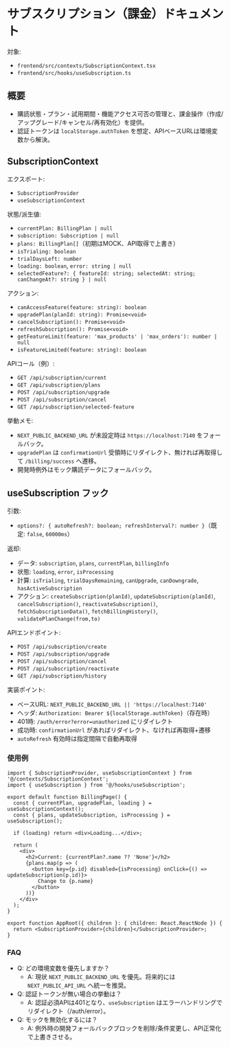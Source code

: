# サブスクリプション（課金）ドキュメント

対象:
- `frontend/src/contexts/SubscriptionContext.tsx`
- `frontend/src/hooks/useSubscription.ts`

## 概要
- 購読状態・プラン・試用期間・機能アクセス可否の管理と、課金操作（作成/アップグレード/キャンセル/再有効化）を提供。
- 認証トークンは `localStorage.authToken` を想定、APIベースURLは環境変数から解決。

## SubscriptionContext
エクスポート:
- `SubscriptionProvider`
- `useSubscriptionContext`

状態/派生値:
- `currentPlan: BillingPlan | null`
- `subscription: Subscription | null`
- `plans: BillingPlan[]`（初期はMOCK、API取得で上書き）
- `isTrialing: boolean`
- `trialDaysLeft: number`
- `loading: boolean`, `error: string | null`
- `selectedFeature?: { featureId: string; selectedAt: string; canChangeAt?: string } | null`

アクション:
- `canAccessFeature(feature: string): boolean`
- `upgradePlan(planId: string): Promise<void>`
- `cancelSubscription(): Promise<void>`
- `refreshSubscription(): Promise<void>`
- `getFeatureLimit(feature: 'max_products' | 'max_orders'): number | null`
- `isFeatureLimited(feature: string): boolean`

APIコール（例）:
- `GET /api/subscription/current`
- `GET /api/subscription/plans`
- `POST /api/subscription/upgrade`
- `POST /api/subscription/cancel`
- `GET /api/subscription/selected-feature`

挙動メモ:
- `NEXT_PUBLIC_BACKEND_URL` が未設定時は `https://localhost:7140` をフォールバック。
- `upgradePlan` は `confirmationUrl` 受領時にリダイレクト、無ければ再取得して `/billing/success` へ遷移。
- 開発時例外はモック購読データにフォールバック。

## useSubscription フック
引数:
- `options?: { autoRefresh?: boolean; refreshInterval?: number }`（既定: `false`, `60000ms`）

返却:
- データ: `subscription`, `plans`, `currentPlan`, `billingInfo`
- 状態: `loading`, `error`, `isProcessing`
- 計算: `isTrialing`, `trialDaysRemaining`, `canUpgrade`, `canDowngrade`, `hasActiveSubscription`
- アクション: `createSubscription(planId)`, `updateSubscription(planId)`, `cancelSubscription()`, `reactivateSubscription()`, `fetchSubscriptionData()`, `fetchBillingHistory()`, `validatePlanChange(from,to)`

APIエンドポイント:
- `POST /api/subscription/create`
- `POST /api/subscription/upgrade`
- `POST /api/subscription/cancel`
- `POST /api/subscription/reactivate`
- `GET /api/subscription/history`

実装ポイント:
- ベースURL: `NEXT_PUBLIC_BACKEND_URL || 'https://localhost:7140'`
- ヘッダ: `Authorization: Bearer ${localStorage.authToken}`（存在時）
- 401時: `/auth/error?error=unauthorized` にリダイレクト
- 成功時: `confirmationUrl` があればリダイレクト、なければ再取得+遷移
- `autoRefresh` 有効時は指定間隔で自動再取得

### 使用例
```tsx
import { SubscriptionProvider, useSubscriptionContext } from '@/contexts/SubscriptionContext';
import { useSubscription } from '@/hooks/useSubscription';

export default function BillingPage() {
  const { currentPlan, upgradePlan, loading } = useSubscriptionContext();
  const { plans, updateSubscription, isProcessing } = useSubscription();

  if (loading) return <div>Loading...</div>;

  return (
    <div>
      <h2>Current: {currentPlan?.name ?? 'None'}</h2>
      {plans.map(p => (
        <button key={p.id} disabled={isProcessing} onClick={() => updateSubscription(p.id)}>
          Change to {p.name}
        </button>
      ))}
    </div>
  );
}

export function AppRoot({ children }: { children: React.ReactNode }) {
  return <SubscriptionProvider>{children}</SubscriptionProvider>;
}
```

### FAQ
- Q: どの環境変数を優先しますか？
  - A: 現状 `NEXT_PUBLIC_BACKEND_URL` を優先。将来的には `NEXT_PUBLIC_API_URL` へ統一を推奨。
- Q: 認証トークンが無い場合の挙動は？
  - A: 認証必須APIは401となり、`useSubscription` はエラーハンドリングでリダイレクト（/auth/error）。
- Q: モックを無効化するには？
  - A: 例外時の開発フォールバックブロックを削除/条件変更し、API正常化で上書きさせる。
